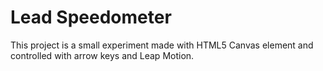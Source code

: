 # Lead Speedometer

This project is a small experiment made with HTML5 Canvas element and controlled with arrow keys and Leap Motion.
